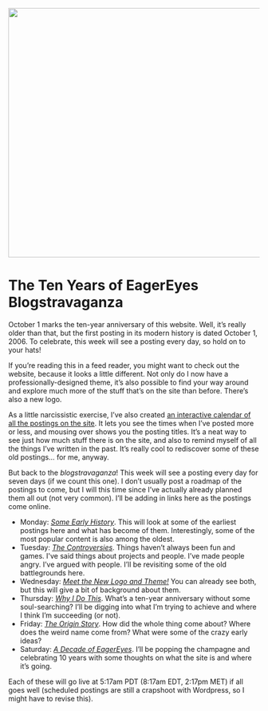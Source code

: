 <p align="center"><img src="https://media.eagereyes.org/wp-content/uploads/2016/09/blogstravaganza3.jpg" width="720" height="500" /></p>

# The Ten Years of EagerEyes Blogstravaganza

October 1 marks the ten-year anniversary of this website. Well, it’s really older than that, but the first posting in its modern history is dated October 1, 2006. To celebrate, this week will see a posting every day, so hold on to your hats!

If you’re reading this in a feed reader, you might want to check out the website, because it looks a little different. Not only do I now have a professionally-designed theme, it’s also possible to find your way around and explore much more of the stuff that’s on the site than before. There’s also a new logo.

As a little narcissistic exercise, I’ve also created <a href="/blog-calendar">an interactive calendar of all the postings on the site</a>. It lets you see the times when I’ve posted more or less, and mousing over shows you the posting titles. It’s a neat way to see just how much stuff there is on the site, and also to remind myself of all the things I’ve written in the past. It’s really cool to rediscover some of these old postings… for me, anyway.

But back to the <em>blogstravaganza</em>! This week will see a posting every day for seven days (if we count this one). I don’t usually post a roadmap of the postings to come, but I will this time since I’ve actually already planned them all out (not very common). I’ll be adding in links here as the postings come online.

<ul>
    <li>Monday: <a href="/blog/2016/eagereyes-early-history"><em>Some Early History</em></a>. This will look at some of the earliest postings here and what has become of them. Interestingly, some of the most popular content is also among the oldest.</li>
    <li>Tuesday: <a href="/blog/2016/the-controversies"><em>The Controversies</em></a>. Things haven’t always been fun and games. I've said things about projects and people. I’ve made people angry. I’ve argued with people. I’ll be revisiting some of the old battlegrounds here.</li>
    <li>Wednesday: <a href="/blog/2016/meet-the-new-logo-and-theme"><em>Meet the New Logo and Theme!</em></a> You can already see both, but this will give a bit of background about them.</li>
    <li>Thursday: <a href="/blog/2016/why-i-do-this"><em>Why I Do This</em></a>. What’s a ten-year anniversary without some soul-searching? I’ll be digging into what I’m trying to achieve and where I think I’m succeeding (or not).</li>
    <li>Friday: <a href="/blog/2016/the-eagereyes-origin-story"><em>The Origin Story</em></a>. How did the whole thing come about? Where does the weird name come from? What were some of the crazy early ideas?</li>
    <li>Saturday: <a href="/blog/2016/a-decade-of-eagereyes"><em>A Decade of EagerEyes</em></a>. I’ll be popping the champagne and celebrating 10 years with some thoughts on what the site is and where it’s going.</li>
</ul>

Each of these will go live at 5:17am PDT (8:17am EDT, 2:17pm MET) if all goes well (scheduled postings are still a crapshoot with Wordpress, so I might have to revise this).

